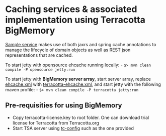# Caching services & associated implementation using  Terracotta BigMemory 


[Sample service](src/main/java/demo/ehcache/spring/service/impl/CustomerOrderServiceImpl.java) makes use of both jaxrs and spring cache annotations to manage the lifecycle of domain objects as well as REST json representations that are cached.

To start jetty with opensource ehcache running locally: - 
`$> mvn clean compile -P opensource jetty:run` 

To start jetty with **BigMemory server array**, start server array, replace [ehcache.xml](src/main/resources/ehcache.xml) with [terracotta-ehcache.xml](src/main/resources/terracotta-ehcache.xml), and start jetty with the following maven profile: -
`$> mvn clean compile -P terracotta jetty:run` 

## Pre-requisities for using BigMemory
* Copy terracotta-license.key to root folder. One can download trial license for Terracotta from Terracotta.org
* Start TSA server using [tc-config](src/main/resources/tc-config.xml) such as the one provided 





